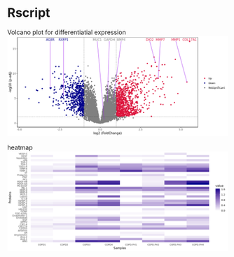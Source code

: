 # Rscript
Volcano plot for differentiatial expression
![image](https://github.com/Aceculuses/Rscript/blob/images/differExpr_6480.png)




heatmap
![image](https://github.com/Aceculuses/Rscript/blob/images/angiogenesis.png)

